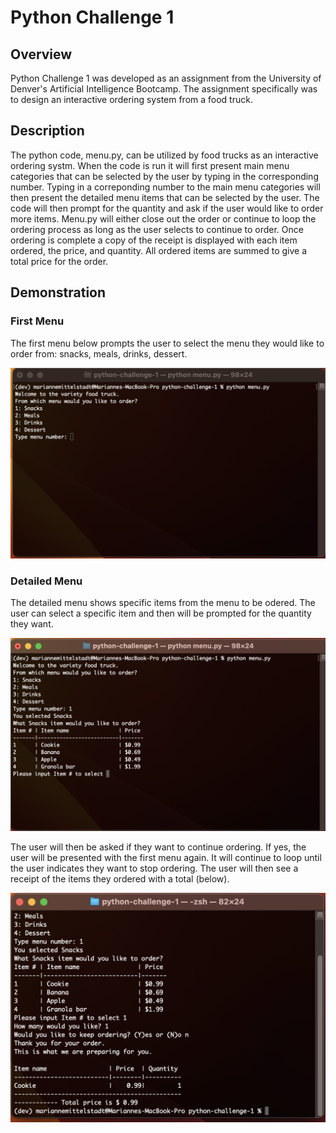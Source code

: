 # Python Challenge 1

## Overview
Python Challenge 1 was developed as an assignment from the University of Denver's Artificial Intelligence Bootcamp. The assignment specifically was to design an interactive ordering system from a food truck.

## Description
The python code, menu.py, can be utilized by food trucks as an interactive ordering systm. When the code is run it will first present main menu categories that can be selected by the user by typing in the corresponding number. Typing in a correponding number to the main menu categories will then present the detailed menu items that can be selected by the user. The code will then prompt for the quantity and ask if the user would like to order more items. Menu.py will either close out the order or continue to loop the ordering process as long as the user selects to continue to order. Once ordering is complete a copy of the receipt is displayed with each item ordered, the price, and quantity. All ordered items are summed to give a total price for the order.

## Demonstration

### First Menu
The first menu below prompts the user to select the menu they would like to order from: snacks, meals, drinks, dessert.

![Alt text](/First_Menu.png?raw=true "First Menu")

### Detailed Menu
The detailed menu shows specific items from the menu to be odered. The user can select a specific item and then will be prompted for the quantity they want.

![Alt text](/SubMenu.png?raw=true "Detailed Menu")

The user will then be asked if they want to continue ordering. If yes, the user will be presented with the first menu again.  It will continue to loop until the user indicates they want to stop ordering.  The user will then see a receipt of the items they ordered with a total (below).

![Alt text](/Receipt.png?raw=true "Receipt")
